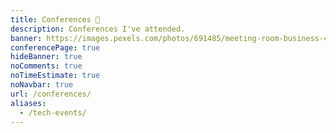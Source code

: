 ```yaml
---
title: Conferences 👥
description: Conferences I've attended.
banner: https://images.pexels.com/photos/691485/meeting-room-business-conference-691485.jpeg
conferencePage: true
hideBanner: true
noComments: true
noTimeEstimate: true
noNavbar: true
url: /conferences/
aliases:
  - /tech-events/
---
```

